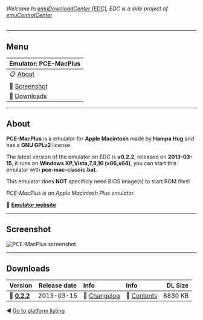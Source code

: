 ###### Welcome to [emuDownloadCenter (EDC)](https://github.com/PhoenixInteractiveNL/emuDownloadCenter/wiki/), EDC is a side project of [emuControlCenter](https://github.com/PhoenixInteractiveNL/emuControlCenter/wiki/)
***
## Menu
| **Emulator: PCE-MacPlus** |
|:---------|
| :clipboard: [About](#about) |
| :sunrise: [Screenshot](#screenshot) |
| :floppy_disk: [Downloads](#downloads) |
***
## About
**PCE-MacPlus** is a emulator for **Apple Macintosh** made by **Hampa Hug** and has a **GNU GPLv2** license.

The latest version of the emulator on EDC is **v0.2.2**, released on **2013-03-15**, it runs on **Windows XP,Vista,7,8,10 (x86,x64)**, you can start this emulator with **pce-mac-classic.bat**.

This emulator does **NOT** specificly need BIOS image(s) to start ROM files!

_PCE-MacPlus is an Apple Macintosh Plus emulator._

:link: [**Emulator website**](http://hampa.ch/)
***
## Screenshot
![](https://raw.githubusercontent.com/PhoenixInteractiveNL/emuDownloadCenter/master/hooks/pcemacplus/screen.jpg "PCE-MacPlus screenshot.")
***
## Downloads
| Version  | Release date  | Info       | Info       | DL Size    |
|:---------|:-------------:|:-----------|:-----------|-----------:|
| :floppy_disk: [**0.2.2**](https://github.com/PhoenixInteractiveNL/edc-repo0004/raw/master/pcemacplus/0.2.2.7z) | 2013-03-15 | :page_facing_up: [Changelog](https://github.com/PhoenixInteractiveNL/edc-repo0004/blob/master/pcemacplus/0.2.2_changelog.txt) | :mag_right: [Contents](https://github.com/PhoenixInteractiveNL/edc-repo0004/blob/master/pcemacplus/0.2.2_contents.txt) | 8830 KB |

:arrow_backward: [Go to platform listing](https://github.com/PhoenixInteractiveNL/emuDownloadCenter/wiki/EDC-Platform-List)
